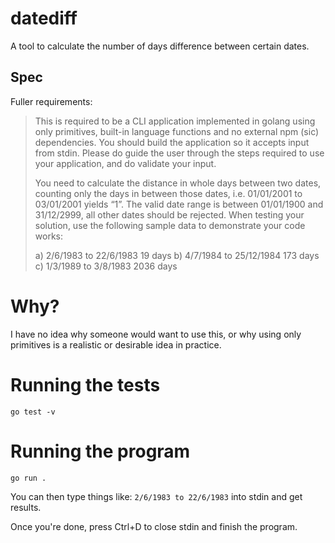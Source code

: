 
# datediff

A tool to calculate the number of days difference between certain dates.

## Spec

Fuller requirements:

> This is required to be a CLI application implemented in golang using only primitives, built-in language functions and no external npm (sic) dependencies. You should build the application so it accepts input from stdin. Please do guide the user through the steps required to use your application, and do validate your input.
> 
> You need to calculate the distance in whole days between two dates, counting only the days in between those dates, i.e. 01/01/2001 to 03/01/2001 yields “1”. The valid date range is between 01/01/1900 and 31/12/2999, all other dates should be rejected. When testing your solution, use the following sample data to demonstrate your code works:
> 
> a) 2/6/1983 to 22/6/1983 19 days
> b) 4/7/1984 to 25/12/1984 173 days
> c) 1/3/1989 to 3/8/1983 2036 days

# Why?

I have no idea why someone would want to use this, or why using only primitives is a realistic or desirable idea in practice.

# Running the tests

	go test -v

# Running the program

	go run .

You can then type things like: `2/6/1983 to 22/6/1983` into stdin and get results.

Once you're done, press Ctrl+D to close stdin and finish the program.

